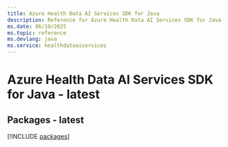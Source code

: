```yaml
---
title: Azure Health Data AI Services SDK for Java
description: Reference for Azure Health Data AI Services SDK for Java
ms.date: 06/19/2025
ms.topic: reference
ms.devlang: java
ms.service: healthdataaiservices
---
```

# Azure Health Data AI Services SDK for Java - latest
## Packages - latest
[!INCLUDE [packages](health-data-ai-services-index.md)]